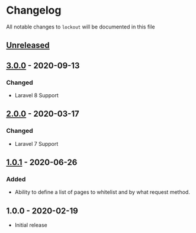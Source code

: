 # Changelog

All notable changes to `lockout` will be documented in this file

## [Unreleased]

## [3.0.0] - 2020-09-13

### Changed

- Laravel 8 Support

## [2.0.0] - 2020-03-17

### Changed

- Laravel 7 Support

## [1.0.1] - 2020-06-26

### Added

- Ability to define a list of pages to whitelist and by what request method.

## 1.0.0 - 2020-02-19

- Initial release

[Unreleased]: https://github.com/rappasoft/laravel-boilerplate/compare/v3.0.0...develop
[3.0.0]: https://github.com/rappasoft/laravel-boilerplate/compare/v2.0.0...v3.0.0
[2.0.0]: https://github.com/rappasoft/laravel-boilerplate/compare/v1.0.1...v2.0.0
[1.0.1]: https://github.com/rappasoft/laravel-boilerplate/compare/v1.0.0...v1.0.1
